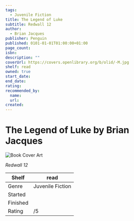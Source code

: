 ```yaml
---
tags:
  - Juvenile Fiction
title: The Legend of Luke
subtitle: Redwall 12
author:
  - Brian Jacques
publisher: Penguin
published: 0101-01-01T01:00:00+01:00
page_count:
isbn:
description: ""
coverUrl: https://covers.openlibrary.org/b/olid/-M.jpg
shelf: read
owned: true
start_date:
end_date:
rating:
recommended_by:
  name:
  url:
created:
---
```


# The Legend of Luke by Brian Jacques

![Book Cover Art](https://covers.openlibrary.org/b/olid/-M.jpg)

_Redwall 12_

| Shelf | read |
| --- | --- |
| Genre | Juvenile Fiction |
| Started |  |
| Finished |  |
| Rating | /5 |

